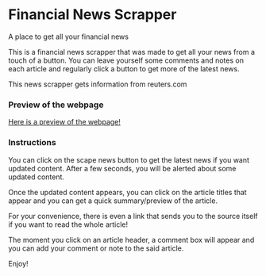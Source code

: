 # Financial News Scrapper
A place to get all your financial news

This is a financial news scrapper that was made to get all your news from a touch of a button. You can leave yourself some comments and notes on each article and regularly click a button to get more of the latest news.

This news scrapper gets information from reuters.com

### Preview of the webpage
[Here is a preview of the webpage!](https://gyazo.com/07625f788f0345f91f33ec521ca02dfd)

### Instructions

You can click on the scape news button to get the latest news if you want updated content. After a few seconds, you will be alerted about some updated content.

Once the updated content appears, you can click on the article titles that appear and you can get a quick summary/preview of the article.

For your convenience, there is even a link that sends you to the source itself if you want to read the whole article!

The moment you click on an article header, a comment box will appear and you can add your comment or note to the said article.

Enjoy!
